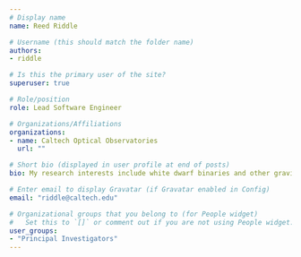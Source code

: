 ```yaml
---
# Display name
name: Reed Riddle

# Username (this should match the folder name)
authors:
- riddle

# Is this the primary user of the site?
superuser: true

# Role/position
role: Lead Software Engineer

# Organizations/Affiliations
organizations:
- name: Caltech Optical Observatories
  url: ""

# Short bio (displayed in user profile at end of posts)
bio: My research interests include white dwarf binaries and other gravitational-wave sources identified by the Zwicky Transient Facility.

# Enter email to display Gravatar (if Gravatar enabled in Config)
email: "riddle@caltech.edu"

# Organizational groups that you belong to (for People widget)
#   Set this to `[]` or comment out if you are not using People widget.
user_groups:
- "Principal Investigators"
---
```



